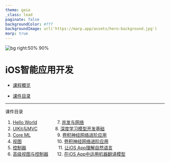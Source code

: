 ```yaml
---
theme: gaia
_class: lead
paginate: false
backgroundColor: #fff
backgroundImage: url('https://marp.app/assets/hero-background.jpg')
marp: true
---
```


![bg right:50% 90%](https://docs-assets.developer.apple.com/published/0c6f70c9aa2bc6bc3af552ecdfe73700/110/overview-hero@2x.png)
# iOS智能应用开发

- [课程概览](0.html)

- [课件目录](#2)

---

课件目录

1. [Hello World](1.html) &nbsp;&emsp;&emsp;&emsp;&emsp;7. [并发与网络](7.html)
2. [UIKit与MVC](2.html)&emsp;&emsp;&emsp;&emsp;8. [深度学习模型开发基础](8.html)
3. [Core ML](3.html)&emsp;&emsp;&emsp;&emsp;&emsp;&emsp;9. [卷积神经网络进阶应用](9.html)
4. [视图](4.html)&emsp;&emsp;&emsp;&emsp;&emsp;&emsp;&emsp;&emsp;10. [卷积神经网络进阶应用](10.html)
5. [控制器](5.html) &emsp;&emsp;&emsp;&emsp;&emsp;&emsp;&emsp;11. [让iOS App理解自然语言](11.html)
6. [高级视图与控制器](6.html)&emsp;&emsp;12. [在iOS App中运用机器翻译模型](12.html)

